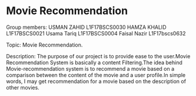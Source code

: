 # Movie Recommendation
Group members:
USMAN ZAHID   L1F17BSCS0030
HAMZA KHALID  L1F17BSCS0021
Usama Tariq   L1F17BSCS0004 
Faisal Nazir  L1F17bscs0632

Topic: Movie Recommendation.

Description:
            The purpose of our project is to provide ease to the user.Movie Recommendation System is basically a content Filtering.The idea behind Movie-recommendation system is to recommend a movie based on a comparison between the content of the movie and a user profile.In simple words, I may get recommendation for a movie based on the description of other movies.

